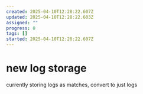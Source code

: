 ```yaml
---
created: 2025-04-10T12:28:22.607Z
updated: 2025-04-10T12:28:22.603Z
assigned: ""
progress: 0
tags: []
started: 2025-04-10T12:28:22.607Z
---
```


# new log storage

currently storing logs as matches, convert to just logs
